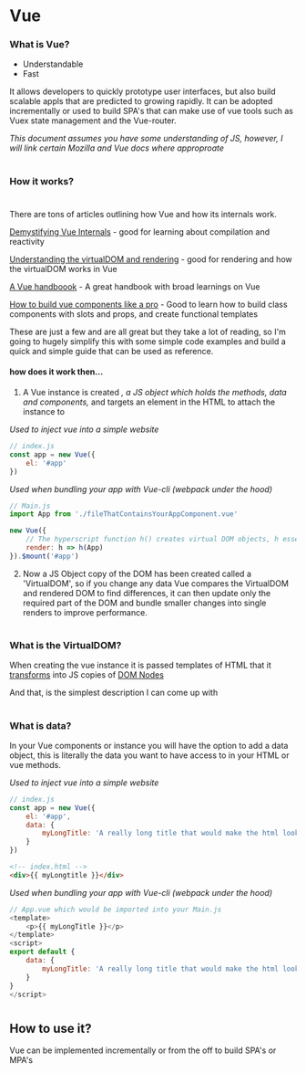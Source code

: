 #
# Vue

### What is Vue?

- Understandable
- Fast

It allows developers to quickly prototype user interfaces, but also build scalable appls that are predicted to growing rapidly. It can be adopted incrementally or used to build SPA's that can make use of vue tools such as Vuex state management and the Vue-router.

*This document assumes you have some understanding of JS, however, I will link certain Mozilla and Vue docs where approproate*

#

### How it works?
#

There are tons of articles outlining how Vue and how its internals work.

[Demystifying Vue Internals](https://medium.com/js-imaginea/the-vue-js-internals-7b76f76813e3) - good for learning about compilation and reactivity

[Understanding the virtualDOM and rendering](https://medium.com/@koheimikami/understanding-rendering-process-with-virtual-dom-in-vue-js-a6e602811782) - good for rendering and how the virtualDOM works in Vue

[A Vue handboook](https://medium.freecodecamp.org/the-vue-handbook-a-thorough-introduction-to-vue-js-1e86835d8446) - A great handbook with broad learnings on Vue

[How to build vue components like a pro](https://blog.bitsrc.io/how-to-build-vue-components-like-a-pro-fd89fd4d524d) - Good to learn how to build class components with slots and props, and create functional templates

These are just a few and are all great but they take a lot of reading, so I'm going to hugely simplify this with some simple code examples and build a quick and simple guide that can be used as reference.


#### how does it work then...

1. A Vue instance is created *, a JS object which holds the methods, data and components,* and targets an element in the HTML to attach the instance to

*Used to inject vue into a simple website*
```javascript
// index.js
const app = new Vue({
	el: '#app'
})
```

*Used when bundling your app with Vue-cli (webpack under the hood)*
```javascript
// Main.js
import App from './fileThatContainsYourAppComponent.vue'

new Vue({
	// The hyperscript function h() creates virtual DOM objects, h essentially means createElement
	render: h => h(App)
}).$mount('#app')
```

2. Now a JS Object copy of the DOM has been created called a 'VirtualDOM', so if you change any data Vue compares the VirtualDOM and rendered DOM to find differences, it can then update only the required part of the DOM and bundle smaller changes into single renders to improve performance.

#
### What is the VirtualDOM?

When creating the vue instance it is passed templates of HTML that it [transforms](https://vuejs.org/v2/guide/render-function.html#The-Virtual-DOM) into JS copies of [DOM Nodes](https://developer.mozilla.org/en-US/docs/Web/API/Node)

And that, is the simplest description I can come up with

#
### What is data?

In your Vue components or instance you will have the option to add a data object, this is literally the data you want to have access to in your HTML or vue methods.

*Used to inject vue into a simple website*
```javascript
// index.js
const app = new Vue({
	el: '#app',
	data: {
		myLongTitle: 'A really long title that would make the html look a bit annoying to read, also this is a terrible example'
	}
})
```
```html
<!-- index.html -->
<div>{{ myLongtitle }}</div>
```

*Used when bundling your app with Vue-cli (webpack under the hood)*
```javascript
// App.vue which would be imported into your Main.js
<template>
	<p>{{ myLongTitle }}</p>
</template>
<script>
export default {
	data: {
		myLongTitle: 'A really long title that would make the html look a bit annoying to read, also this is a terrible example'
	}
}
</script>

```

#

## How to use it?

Vue can be implemented incrementally or from the off to build SPA's or  MPA's

